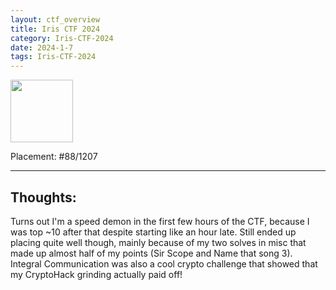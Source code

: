 ```yaml
---
layout: ctf_overview
title: Iris CTF 2024
category: Iris-CTF-2024
date: 2024-1-7
tags: Iris-CTF-2024
---
```


[<img src="https://imgur.com/FxfhDcc.png" width=100px>](https://ctftime.org/event/2085)

Placement: #88/1207

---

## Thoughts:
Turns out I'm a speed demon in the first few hours of the CTF, because I was top ~10 after that despite starting like an hour late. Still ended up placing quite well though, mainly because of my two solves in misc that made up almost half of my points (Sir Scope and Name that song 3). Integral Communication was also a cool crypto challenge that showed that my CryptoHack grinding actually paid off!  